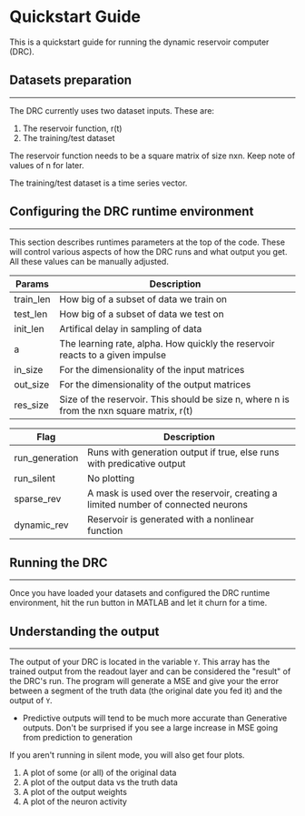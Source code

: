 # Quickstart Guide

This is a quickstart guide for running the dynamic reservoir computer (DRC). 

## Datasets preparation
---
The DRC currently uses two dataset inputs. These are:
1. The reservoir function, r(t)
2. The training/test dataset

The reservoir function needs to be a square matrix of size nxn. Keep note of values of n for later.

The training/test dataset is a time series vector.

## Configuring the DRC runtime environment
---
This section describes runtimes parameters at the top of the code. These will control various aspects of how the DRC runs and what output you get. All these values can be manually adjusted.

| Params   | Description |
| ----------- | ----------- |
| train_len      | How big of a subset of data we train on       |
| test_len   | How big of a subset of data we test on        |
| init_len      | Artifical delay in sampling of data      |
| a  | The learning rate, alpha. How quickly the reservoir reacts to a given impulse        |
| in_size      | For the dimensionality of the input matrices       |
| out_size   | For the dimensionality of the output matrices        |
| res_size      | Size of the reservoir. This should be size n, where n is from the nxn square matrix, r(t)      |


| Flag     | Description |
| ----------- | ----------- |
| run_generation      | Runs with generation output if true, else runs with predicative output      |
| run_silent   | No plotting       |
| sparse_rev      | A mask is used over the reservoir, creating a limited number of connected neurons      |
| dynamic_rev   | Reservoir is generated with a nonlinear function       |

## Running the DRC
---
Once you have loaded your datasets and configured the DRC runtime environment, hit the run button in MATLAB and let it churn for a time.

## Understanding the output
---
The output of your DRC is located in the variable ``Y``. This array has the trained output from the readout layer and can be considered the "result" of the DRC's run. The program will generate a MSE and give your the error between a segment of the truth data (the original date you fed it) and the output of ``Y``.

* Predictive outputs will tend to be much more accurate than Generative outputs. Don't be surprised if you see a large increase in MSE going from prediction to generation

If you aren't running in silent mode, you will also get four plots.

1. A plot of some (or all) of the original data
2. A plot of the output data vs the truth data
3. A plot of the output weights
4. A plot of the neuron activity